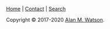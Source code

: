 [Home](/index.html) | [Contact](/contact.html) | [Search](/search.html)

Copyright © 2017-2020 [Alan M. Watson](mailto:alan@astro.unam.mx).
